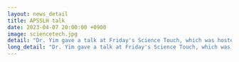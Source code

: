 ```yaml
---
layout: news_detail
title: APSSLH talk 
date: 2023-04-07 20:00:00 +0900
image: sciencetech.jpg
detail: "Dr. Yim gave a talk at Friday's Science Touch, which was hosted by the National Research Foundation and the Federation of Busan Science and Technology. The title of the talk was Characteristics of the brain that only humans possess-What are the cognitive domains that we need to learn a language?"
long_detail: "Dr. Yim gave a talk at Friday's Science Touch, which was hosted by the National Research Foundation and the Federation of Busan Science and Technology. The title of the talk was Characteristics of the brain that only humans possess-What are the cognitive domains that we need to learn a language?"
---
```



